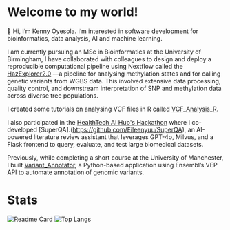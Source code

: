# Welcome to my world!

👋 Hi, I’m Kenny Oyesola. I’m interested in software development for bioinformatics, data analysis, AI and machine learning.


I am currently pursuing an MSc in Bioinformatics at the University of Birmingham, I have collaborated with colleagues to design and deploy a reproducible computational pipeline using Nextflow called the [HazExplorer2.0](https://github.com/0m0kenny/oak) —a pipeline for analysing methylation states and for calling genetic variants from WGBS data. This involved extensive data processing, quality control, and downstream interpretation of SNP and methylation data across diverse tree populations.

I created some tutorials on analysing VCF files in R called [VCF_Analysis_R](https://github.com/0m0kenny/VCF_Analysis_R).

I also participated in the [HealthTech AI Hub's Hackathon](https://www.linkedin.com/company/healthtech-ai-hub/) where I co-developed [SuperQA].(https://github.com/Eileenyuu/SuperQA), an AI-powered literature review assistant that leverages GPT-4o, Milvus, and a Flask frontend to query, evaluate, and test large biomedical datasets. 

Previously, while completing a short course at the University of Manchester, I built [Variant_Annotator](https://github.com/0m0kenny/Variant_Annotator), a Python-based application using Ensembl’s VEP API to automate annotation of genomic variants. 




# Stats
![Readme Card](https://github-readme-stats-beta-six-93.vercel.app/api?username=0m0kenny&repo=github-readme-stats&extraparamstoupdatecache4)
![Top Langs](https://github-readme-stats-beta-six-93.vercel.app/api/top-langs?username=0m0kenny&langs_count=8&layout=compact&extraparamstoupdatecache4)

<!---
0m0kenny/0m0kenny is a ✨ special ✨ repository because its `README.md` (this file) appears on your GitHub profile.
You can click the Preview link to take a look at your changes.
--->
